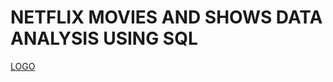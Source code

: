 # NETFLIX MOVIES AND SHOWS DATA ANALYSIS USING SQL
[LOGO](https://github.com/191Srishti/NETFLIX_SQL_PROJECT/blob/main/logo.png)
